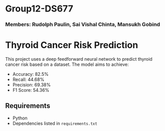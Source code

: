 # Group12-DS677
### Members: Rudolph Paulin, Sai Vishal Chinta, Mansukh Gobind


# Thyroid Cancer Risk Prediction

This project uses a deep feedforward neural network to predict thyroid cancer risk based on a dataset. The model aims to achieve:
- Accuracy: 82.5%
- Recall: 44.68%
- Precision: 69.38%
- F1 Score: 54.36%

## Requirements
- Python
- Dependencies listed in `requirements.txt`
